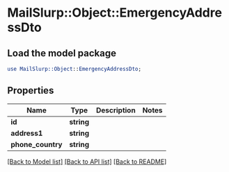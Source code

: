 # MailSlurp::Object::EmergencyAddressDto

## Load the model package
```perl
use MailSlurp::Object::EmergencyAddressDto;
```

## Properties
Name | Type | Description | Notes
------------ | ------------- | ------------- | -------------
**id** | **string** |  | 
**address1** | **string** |  | 
**phone_country** | **string** |  | 

[[Back to Model list]](../README#documentation-for-models) [[Back to API list]](../README#documentation-for-api-endpoints) [[Back to README]](../README)


